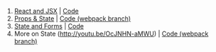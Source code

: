 1. [React and JSX](http://youtu.be/RYPJiv7aZls) | [Code](https://github.com/learn-co-curriculum/091817-react)
2. [Props & State](http://youtu.be/648INBx4uOY) | [Code (webpack branch)](https://github.com/learn-co-curriculum/091817-react/tree/webpack)
3. [State and Forms](http://youtu.be/d1EUrKXg_Wg) | [Code](https://github.com/learn-co-curriculum/091817-state-examples)
4. More on State (http://youtu.be/OcJNHN-aMWU) | [Code (webpack branch)](https://github.com/learn-co-curriculum/091817-react/tree/webpack)
 
